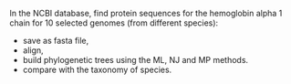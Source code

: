 In the NCBI database, find protein sequences for the hemoglobin alpha 1 chain for 10 selected genomes (from different species):
- save as fasta file,
- align,
- build phylogenetic trees using the ML, NJ and MP methods.
- compare with the taxonomy of species.
